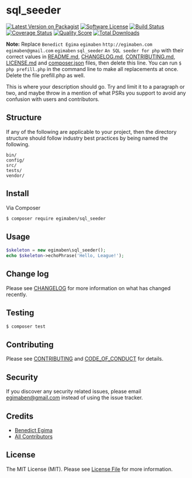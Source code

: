 # sql_seeder

[![Latest Version on Packagist][ico-version]][link-packagist]
[![Software License][ico-license]](LICENSE.md)
[![Build Status][ico-travis]][link-travis]
[![Coverage Status][ico-scrutinizer]][link-scrutinizer]
[![Quality Score][ico-code-quality]][link-code-quality]
[![Total Downloads][ico-downloads]][link-downloads]

**Note:** Replace ```Benedict Egima``` ```egimaben``` ```http://egimaben.com``` ```egimaben@gmail.com``` ```egimaben``` ```sql_seeder``` ```An SQL seeder for php``` with their correct values in [README.md](README.md), [CHANGELOG.md](CHANGELOG.md), [CONTRIBUTING.md](CONTRIBUTING.md), [LICENSE.md](LICENSE.md) and [composer.json](composer.json) files, then delete this line. You can run `$ php prefill.php` in the command line to make all replacements at once. Delete the file prefill.php as well.

This is where your description should go. Try and limit it to a paragraph or two, and maybe throw in a mention of what
PSRs you support to avoid any confusion with users and contributors.

## Structure

If any of the following are applicable to your project, then the directory structure should follow industry best practices by being named the following.

```
bin/        
config/
src/
tests/
vendor/
```


## Install

Via Composer

``` bash
$ composer require egimaben/sql_seeder
```

## Usage

``` php
$skeleton = new egimaben\sql_seeder();
echo $skeleton->echoPhrase('Hello, League!');
```

## Change log

Please see [CHANGELOG](CHANGELOG.md) for more information on what has changed recently.

## Testing

``` bash
$ composer test
```

## Contributing

Please see [CONTRIBUTING](CONTRIBUTING.md) and [CODE_OF_CONDUCT](CODE_OF_CONDUCT.md) for details.

## Security

If you discover any security related issues, please email egimaben@gmail.com instead of using the issue tracker.

## Credits

- [Benedict Egima][link-author]
- [All Contributors][link-contributors]

## License

The MIT License (MIT). Please see [License File](LICENSE.md) for more information.

[ico-version]: https://img.shields.io/packagist/v/egimaben/sql_seeder.svg?style=flat-square
[ico-license]: https://img.shields.io/badge/license-MIT-brightgreen.svg?style=flat-square
[ico-travis]: https://img.shields.io/travis/egimaben/sql_seeder/master.svg?style=flat-square
[ico-scrutinizer]: https://img.shields.io/scrutinizer/coverage/g/egimaben/sql_seeder.svg?style=flat-square
[ico-code-quality]: https://img.shields.io/scrutinizer/g/egimaben/sql_seeder.svg?style=flat-square
[ico-downloads]: https://img.shields.io/packagist/dt/egimaben/sql_seeder.svg?style=flat-square

[link-packagist]: https://packagist.org/packages/egimaben/sql_seeder
[link-travis]: https://travis-ci.org/egimaben/sql_seeder
[link-scrutinizer]: https://scrutinizer-ci.com/g/egimaben/sql_seeder/code-structure
[link-code-quality]: https://scrutinizer-ci.com/g/egimaben/sql_seeder
[link-downloads]: https://packagist.org/packages/egimaben/sql_seeder
[link-author]: https://github.com/egimaben
[link-contributors]: ../../contributors
